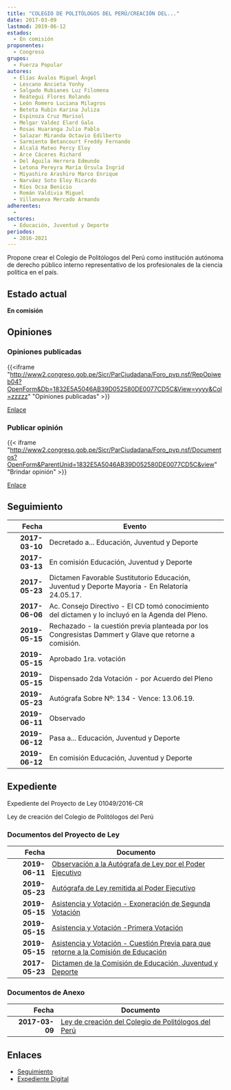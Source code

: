 ```yaml
---
title: "COLEGIO DE POLITÓLOGOS DEL PERÚ/CREACIÓN DEL..."
date: 2017-03-09
lastmod: 2019-06-12
estados: 
  - En comisión
proponentes: 
  - Congreso
grupos: 
  - Fuerza Popular
autores: 
  - Elías Ávalos Miguel Ángel
  - Lescano Ancieta Yonhy
  - Salgado Rubianes Luz Filomena
  - Reátegui Flores Rolando
  - León Romero Luciana Milagros
  - Beteta Rubín Karina Juliza
  - Espinoza Cruz Marisol
  - Melgar Valdez Elard Galo
  - Rosas Huaranga Julio Pablo
  - Salazar Miranda Octavio Edilberto
  - Sarmiento Betancourt Freddy Fernando
  - Alcalá Mateo Percy Eloy
  - Arce Cáceres Richard
  - Del Águila Herrera Edmundo
  - Letona Pereyra María Úrsula Ingrid
  - Miyashiro Arashiro Marco Enrique
  - Narváez Soto Eloy Ricardo
  - Ríos Ocsa Benicio
  - Román Valdivia Miguel
  - Villanueva Mercado Armando
adherentes: 
  - 
sectores: 
  - Educación, Juventud y Deporte
periodos: 
  - 2016-2021
---
```


Propone crear el Colegio de Politólogos del Perú como institución autónoma de derecho público interno representativo de los profesionales de la ciencia política en el país.


## Estado actual

**En comisión**

## Opiniones

### Opiniones publicadas

{{<iframe "http://www2.congreso.gob.pe/Sicr/ParCiudadana/Foro_pvp.nsf/RepOpiweb04?OpenForm&Db=1832E5A5046AB39D052580DE0077CD5C&View=yyyy&Col=zzzzz" "Opiniones publicadas" >}}

[Enlace](http://www2.congreso.gob.pe/Sicr/ParCiudadana/Foro_pvp.nsf/RepOpiweb04?OpenForm&Db=1832E5A5046AB39D052580DE0077CD5C&View=yyyy&Col=zzzzz)
### Publicar opinión

{{< iframe "http://www2.congreso.gob.pe/Sicr/ParCiudadana/Foro_pvp.nsf/Documentos?OpenForm&ParentUnid=1832E5A5046AB39D052580DE0077CD5C&view" "Brindar opinión" >}}

[Enlace](http://www2.congreso.gob.pe/Sicr/ParCiudadana/Foro_pvp.nsf/Documentos?OpenForm&ParentUnid=1832E5A5046AB39D052580DE0077CD5C&view)

## Seguimiento

| Fecha | Evento |
|------:|--------|
| **2017-03-10** | Decretado a... Educación, Juventud y Deporte|
| **2017-03-13** | En comisión Educación, Juventud y Deporte|
| **2017-05-23** | Dictamen Favorable Sustitutorio Educación, Juventud y Deporte Mayoria - En Relatoría 24.05.17.|
| **2017-06-06** | Ac. Consejo Directivo - El CD tomó conocimiento del dictamen y lo incluyó en la Agenda del Pleno.|
| **2019-05-15** | Rechazado - la cuestión previa planteada por los Congresistas Dammert y Glave que retorne a comisión.|
| **2019-05-15** | Aprobado 1ra. votación|
| **2019-05-15** | Dispensado 2da Votación - por Acuerdo del Pleno|
| **2019-05-23** | Autógrafa Sobre Nº: 134 - Vence: 13.06.19.|
| **2019-06-11** | Observado|
| **2019-06-12** | Pasa a... Educación, Juventud y Deporte|
| **2019-06-12** | En comisión Educación, Juventud y Deporte|


## Expediente

Expediente del Proyecto de Ley 01049/2016-CR

Ley de creación del Colegio de Politólogos del Perú


### Documentos del Proyecto de Ley

| Fecha | Documento |
|------:|--------|
| **2019-06-11** | [Observación a la Autógrafa de Ley por el Poder Ejecutivo](http://www.leyes.congreso.gob.pe/Documentos/2016_2021/Observacion_a_la_Autografa/OBAU0104920190611.pdf) |
| **2019-05-23** | [Autógrafa de Ley remitida al Poder Ejecutivo](http://www.leyes.congreso.gob.pe/Documentos/2016_2021/Autografas/Ley_y_de_Resolucion_Legislativa/AU0104920190523.pdf) |
| **2019-05-15** | [Asistencia y Votación - Exoneración de Segunda Votación](http://www.leyes.congreso.gob.pe/Documentos/2016_2021/Asistencia_y_Votacion/Proyectos_de_Ley/Exoneracion_de_Segunda_Votacion/AVESV0104920190515.pdf) |
| **2019-05-15** | [Asistencia y Votación -Primera Votación](http://www.leyes.congreso.gob.pe/Documentos/2016_2021/Asistencia_y_Votacion/Proyectos_de_Ley/AV0104920190515.pdf) |
| **2019-05-15** | [Asistencia y Votación - Cuestión Previa para que retorne a la Comisión de Educación](http://www.leyes.congreso.gob.pe/Documentos/2016_2021/Asistencia_y_Votacion/Proyectos_de_Ley/AVCP0104920190515.pdf) |
| **2017-05-23** | [Dictamen de la Comisión de Educación, Juventud y Deporte](http://www.leyes.congreso.gob.pe/Documentos/2016_2021/Dictamenes/Proyectos_de_Ley/01049DC10MAY20170523.pdf) |

### Documentos de Anexo

| Fecha | Documento |
|------:|--------|
| **2017-03-09** | [Ley de creación del Colegio de Politólogos del Perú](http://www.leyes.congreso.gob.pe/Documentos/2016_2021/Proyectos_de_Ley_y_de_Resoluciones_Legislativas/PL0104920170309.pdf) |

## Enlaces 

- [Seguimiento](http://www2.congreso.gob.pe/Sicr/TraDocEstProc/CLProLey2016.nsf/f7fff46988ca05b1052578e100829cc7/abfce55c36683e800525840e007e73f6?OpenDocument)
- [Expediente Digital](http://www2.congreso.gob.pehttp://www2.congreso.gob.pe/Sicr/TraDocEstProc/CLProLey2016.nsf/f7fff46988ca05b1052578e100829cc7/abfce55c36683e800525840e007e73f6?OpenDocument&Click=05257FB7005EB655.eb71d0cf91d8294e05256cdf006b5706/$Body/0.1C6C)
